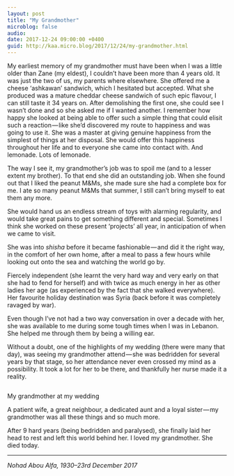 ```yaml
---
layout: post
title: "My Grandmother"
microblog: false
audio: 
date: 2017-12-24 09:00:00 +0400
guid: http://kaa.micro.blog/2017/12/24/my-grandmother.html
---
```

<p>My earliest memory of my grandmother must have been when I was a little older than Zane (my eldest), I couldn’t have been more than 4 years old. It was just the two of us, my parents where elsewhere. She offered me a cheese ‘ashkawan’ sandwich, which I hesitated but accepted. What she produced was a mature cheddar cheese sandwich of such epic flavour, I can still taste it 34 years on. After demolishing the first one, she could see I wasn’t done and so she asked me if I wanted another. I remember how happy she looked at being able to offer such a simple thing that could elisit such a reaction — like she’d discovered my route to happiness and was going to use it. She was a master at giving genuine happiness from the simplest of things at her disposal. She would offer this happiness throughout her life and to everyone she came into contact with. And lemonade. Lots of lemonade.</p>

<p>The way I see it, my grandmother’s job was to spoil me (and to a lesser extent my brother). To that end she did an outstanding job. When she found out that I liked the peanut M&amp;Ms, she made sure she had a complete box for me. I ate so many peanut M&amp;Ms that summer, I still can’t bring myself to eat them any more.</p>

<p>She would hand us an endless stream of toys with alarming regularity, and would take great pains to get something different and special. Sometimes I think she worked on these present ‘projects’ all year, in anticipation of when we came to visit.</p>

<p>She was into <em>shisha</em> before it became fashionable — and did it the right way, in the comfort of her own home, after a meal to pass a few hours while looking out onto the sea and watching the world go by.</p>

<p>Fiercely independent (she learnt the very hard way and very early on that she had to fend for herself) and with twice as much energy in her as other ladies her age (as experienced by the fact that she walked everywhere). Her favourite holiday destination was Syria (back before it was completely ravaged by war).</p>

<p>Even though I’ve not had a two way conversation in over a decade with her, she was available to me during some tough times when I was in Lebanon. She helped me through them by being a willing ear.</p>

<p>Without a doubt, one of the highlights of my wedding (there were many that day), was seeing my grandmother attend — she was bedridden for several years by that stage, so her attendance never even crossed my mind as a possibility. It took a lot for her to be there, and thankfully her nurse made it a reality.</p>

<p><img src="http://www.kaa.bz/uploads/2018/d9bea902d4.jpg" alt="" /></p>

<p>My grandmother at my wedding</p>

<p>A patient wife, a great neighbour, a dedicated aunt and a loyal sister — my grandmother was all these things and so much more.</p>

<p>After 9 hard years (being bedridden and paralysed), she finally laid her head to rest and left this world behind her. I loved my grandmother. She died today.</p>

<hr /><p><em>Nohad Abou Alfa, 1930–23rd December 2017</em></p>
